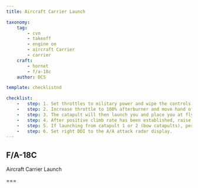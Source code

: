 ```yaml
---
title: Aircraft Carrier Launch 

taxonomy:
    tag:
        - cvn
        - takeoff
        - engine on
        - aircraft Carrier
        - carrier
    craft:
        - hornet
        - f/a-18c
    author: DCS

template: checklistnd

checklist:
    -   step: 1. Set throttles to military power and wipe the controls by moving control stick in a full circle and then push full forward and back. Then, push both full left and right rudder. 
    -   step: 2. Increase throttle to 100% afterburner and move hand off stick. 
    -   step: 3. The catapult will then launch you and place you at flyaway trim. 
    -   step: 4. After positive climb rate has been established, raise the landing gear [G] and set flaps to AUTO [F]. 
    -   step: 5. If launching from catapult 1 or 2 (bow catapults), perform a clearing turn to the right and then proceed parallel along the carrier BRC for 7 miles at no more than 500 feet / 350 knots. If launching from catapult 3 or 4 (waist catapults), perform the clearing turn to the left. 
    -   step: 6. Set right DDI to the A/A attack radar display. 
---
```


## F/A-18C 
Aircraft Carrier Launch 

===

